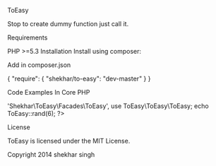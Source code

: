 ToEasy

Stop to create dummy function just call it.

Requirements

PHP >=5.3 Installation
Install using composer:

Add in composer.json

{
    "require": {
         "shekhar/to-easy": "dev-master"
    }
}

Code Examples In Core PHP

<?php

//Call Autoload classes include('vendor/autoload.php');

//Include this in alias
'ToEasy' => 'Shekhar\ToEasy\Facades\ToEasy',

use ToEasy\ToEasy\ToEasy;

echo ToEasy::rand(6); ?>
License

ToEasy is licensed under the MIT License.

Copyright 2014 shekhar singh
